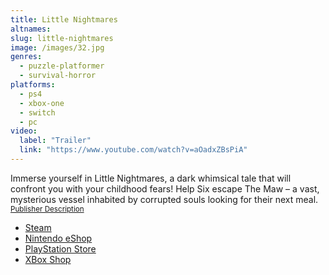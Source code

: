 ```yaml
---
title: Little Nightmares
altnames:
slug: little-nightmares
image: /images/32.jpg
genres:
  - puzzle-platformer
  - survival-horror
platforms:
  - ps4
  - xbox-one
  - switch
  - pc
video:
  label: "Trailer"
  link: "https://www.youtube.com/watch?v=aOadxZBsPiA"
---
```


Immerse yourself in Little Nightmares, a dark whimsical tale that will confront you with your childhood fears! Help Six escape The Maw – a vast, mysterious vessel inhabited by corrupted souls looking for their next meal. <sup>[Publisher Description](https://store.steampowered.com/app/424840/Little_Nightmares/)</sup>

* [Steam](https://store.steampowered.com/app/424840/Little_Nightmares/)
* [Nintendo eShop](https://www.nintendo.com/store/products/little-nightmares-complete-edition-switch/)
* [PlayStation Store](https://store.playstation.com/en-us/product/UP0700-CUSA05929_00-LITTLENIGHTMARES)
* [XBox Shop](https://www.xbox.com/en-US/games/store/little-nightmares/bwd88k55mk5w)